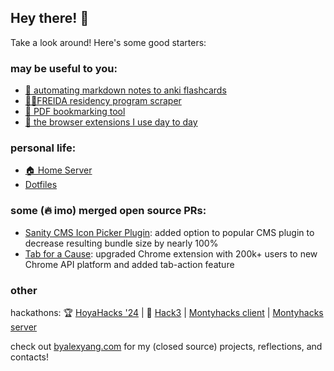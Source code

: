 <!--<div>
  <img height="165" align="left" src="https://github-readme-stats.vercel.app/api?username=blueputty01&count_private=true&include_all_commits=true&show_icons=true" />
  <img src="https://github-readme-stats.vercel.app/api/top-langs/?username=blueputty01&layout=compact" />
</div>-->

## Hey there! 👋

Take a look around! Here's some good starters:

### may be useful to you:

- [📄 automating markdown notes to anki flashcards](https://github.com/blueputty01/md-to-anki)
- [👩‍⚕️FREIDA residency program scraper](https://github.com/blueputty01/ama-scraping)
- [📑 PDF bookmarking tool](https://github.com/blueputty01/pdf-bookmarking)
- [📇 the browser extensions I use day to day](https://github.com/blueputty01/browser-utility-extensions)

### personal life:

- [🏠 Home Server](https://github.com/blueputty01/home-server)
- [Dotfiles](https://github.com/blueputty01/dotfiles)

### some (🔥 imo) merged open source PRs:

- [Sanity CMS Icon Picker Plugin](https://github.com/christopherafbjur/sanity-plugin-icon-picker/pull/47): added option to popular CMS plugin to decrease resulting bundle size by nearly 100%
- [Tab for a Cause](https://github.com/gladly-team/tab-extensions/issues/17): upgraded Chrome extension with 200k+ users to new Chrome API platform and added tab-action feature

### other

hackathons:
🏆 [HoyaHacks '24](https://github.com/blueputty01/hoyahacks24) | 🥉 [Hack3](https://github.com/blueputty01/hack3) | [Montyhacks client](https://github.com/blueputty01/ai-farming-client) | [Montyhacks server](https://github.com/blueputty01/ai-farming-server)

check out [byalexyang.com](https://byalexyang.com) for my (closed source) projects, reflections, and contacts!
